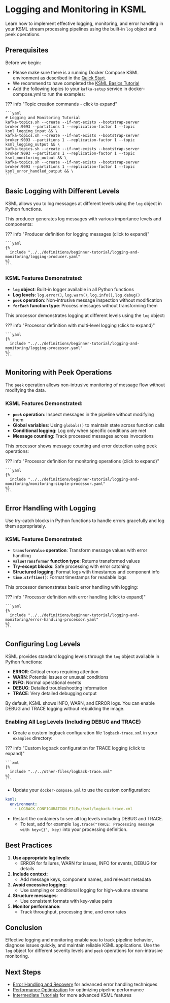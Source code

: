 # Logging and Monitoring in KSML

Learn how to implement effective logging, monitoring, and error handling in your KSML stream processing pipelines using the built-in `log` object and peek operations.

## Prerequisites

Before we begin:

- Please make sure there is a running Docker Compose KSML environment as described in the [Quick Start](../../getting-started/quick-start.md).
- We recommend to have completed the [KSML Basics Tutorial](../../getting-started/basics-tutorial.md)
- Add the following topics to your `kafka-setup` service in docker-compose.yml to run the examples:

??? info "Topic creation commands - click to expand"

    ```yaml
    # Logging and Monitoring Tutorial
    kafka-topics.sh --create --if-not-exists --bootstrap-server broker:9093 --partitions 1 --replication-factor 1 --topic ksml_logging_input && \
    kafka-topics.sh --create --if-not-exists --bootstrap-server broker:9093 --partitions 1 --replication-factor 1 --topic ksml_logging_output && \
    kafka-topics.sh --create --if-not-exists --bootstrap-server broker:9093 --partitions 1 --replication-factor 1 --topic ksml_monitoring_output && \
    kafka-topics.sh --create --if-not-exists --bootstrap-server broker:9093 --partitions 1 --replication-factor 1 --topic ksml_error_handled_output && \
    ```

## Basic Logging with Different Levels

KSML allows you to log messages at different levels using the `log` object in Python functions.

This producer generates log messages with various importance levels and components:

??? info "Producer definition for logging messages (click to expand)"

    ```yaml
    {%
      include "../../definitions/beginner-tutorial/logging-and-monitoring/logging-producer.yaml"
    %}
    ```

### KSML Features Demonstrated:
- **`log` object**: Built-in logger available in all Python functions
- **Log levels**: `log.error()`, `log.warn()`, `log.info()`, `log.debug()`
- **`peek` operation**: Non-intrusive message inspection without modification
- **`forEach` function type**: Process messages without transforming them

This processor demonstrates logging at different levels using the `log` object:

??? info "Processor definition with multi-level logging (click to expand)"

    ```yaml
    {%
      include "../../definitions/beginner-tutorial/logging-and-monitoring/logging-processor.yaml"
    %}
    ```

## Monitoring with Peek Operations

The `peek` operation allows non-intrusive monitoring of message flow without modifying the data.

### KSML Features Demonstrated:
- **`peek` operation**: Inspect messages in the pipeline without modifying them
- **Global variables**: Using `globals()` to maintain state across function calls
- **Conditional logging**: Log only when specific conditions are met
- **Message counting**: Track processed messages across invocations

This processor shows message counting and error detection using peek operations:

??? info "Processor definition for monitoring operations (click to expand)"

    ```yaml
    {%
      include "../../definitions/beginner-tutorial/logging-and-monitoring/monitoring-simple-processor.yaml"
    %}
    ```

## Error Handling with Logging

Use try-catch blocks in Python functions to handle errors gracefully and log them appropriately.

### KSML Features Demonstrated:
- **`transformValue` operation**: Transform message values with error handling
- **`valueTransformer` function type**: Returns transformed values
- **Try-except blocks**: Safe processing with error catching
- **Structured logging**: Format logs with timestamps and component info
- **`time.strftime()`**: Format timestamps for readable logs

This processor demonstrates basic error handling with logging:

??? info "Processor definition with error handling (click to expand)"

    ```yaml
    {%
      include "../../definitions/beginner-tutorial/logging-and-monitoring/error-handling-processor.yaml"
    %}
    ```

## Configuring Log Levels

KSML provides standard logging levels through the `log` object available in Python functions:

- **ERROR**: Critical errors requiring attention
- **WARN**: Potential issues or unusual conditions  
- **INFO**: Normal operational events
- **DEBUG**: Detailed troubleshooting information
- **TRACE**: Very detailed debugging output

By default, KSML shows INFO, WARN, and ERROR logs. You can enable DEBUG and TRACE logging without rebuilding the image.

### Enabling All Log Levels (Including DEBUG and TRACE)

- Create a custom logback configuration file `logback-trace.xml` in your `examples` directory:

??? info "Custom logback configuration for TRACE logging (click to expand)"

    ```xml
    {%
      include "../../other-files/logback-trace.xml"
    %}
    ```

- Update your `docker-compose.yml` to use the custom configuration:

```yaml
ksml:
  environment:
    - LOGBACK_CONFIGURATION_FILE=/ksml/logback-trace.xml
```

- Restart the containers to see all log levels including DEBUG and TRACE.
    - To test, add for example `log.trace("TRACE: Processing message with key={}", key)` into your processing definition.

## Best Practices

1. **Use appropriate log levels**: 
    - ERROR for failures, WARN for issues, INFO for events, DEBUG for details
2. **Include context**: 
    - Add message keys, component names, and relevant metadata
3. **Avoid excessive logging**:
    - Use sampling or conditional logging for high-volume streams
4. **Structure messages**:
    - Use consistent formats with key-value pairs
5. **Monitor performance**:
    - Track throughput, processing time, and error rates

## Conclusion

Effective logging and monitoring enable you to track pipeline behavior, diagnose issues quickly, and maintain reliable KSML applications. Use the `log` object for different severity levels and `peek` operations for non-intrusive monitoring.

## Next Steps

- [Error Handling and Recovery](../intermediate/error-handling.md) for advanced error handling techniques
- [Performance Optimization](../advanced/performance-optimization.md) for optimizing pipeline performance  
- [Intermediate Tutorials](../intermediate/index.md) for more advanced KSML features